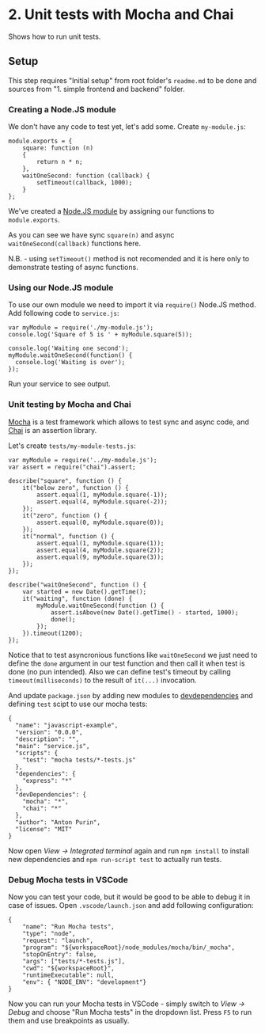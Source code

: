 # 2. Unit tests with Mocha and Chai
Shows how to run unit tests.

## Setup
This step requires "Initial setup" from root folder's `readme.md` to be done and sources from "1. simple frontend and backend" folder.

### Creating a Node.JS module
We don't have any code to test yet, let's add some. Create `my-module.js`:
```
module.exports = {
    square: function (n)
    {
        return n * n;
    },      
    waitOneSecond: function (callback) {
        setTimeout(callback, 1000);
    }
};
```
We've created a [Node.JS module](https://nodejs.org/api/modules.html) by assigning our functions to `module.exports`.

As you can see we have sync `square(n)` and async `waitOneSecond(callback)` functions here.

N.B. - using `setTimeout()` method is not recomended and it is here only to demonstrate testing of async functions.  

### Using our Node.JS module
To use our own module we need to import it via `require()` Node.JS method. Add following code to `service.js`:
```
var myModule = require('./my-module.js');
console.log('Square of 5 is ' + myModule.square(5));

console.log('Waiting one second');
myModule.waitOneSecond(function() {
  console.log('Waiting is over');
});
```
Run your service to see output.

### Unit testing by Mocha and Chai
[Mocha](https://mochajs.org) is a test framework which allows to test sync and async code, and [Chai](http://chaijs.com/api/assert/) is an assertion library.

Let's create `tests/my-module-tests.js`:
```
var myModule = require('../my-module.js');
var assert = require("chai").assert;

describe("square", function () {
    it("below zero", function () {        
        assert.equal(1, myModule.square(-1));
        assert.equal(4, myModule.square(-2));
    });
    it("zero", function () {
        assert.equal(0, myModule.square(0));
    });
    it("normal", function () {
        assert.equal(1, myModule.square(1));
        assert.equal(4, myModule.square(2));
        assert.equal(9, myModule.square(3));
    });
});

describe("waitOneSecond", function () {
    var started = new Date().getTime();
    it("waiting", function (done) {
        myModule.waitOneSecond(function () {
            assert.isAbove(new Date().getTime() - started, 1000);
            done();
        });
    }).timeout(1200);
});
```
Notice that to test asyncronious functions like `waitOneSecond` we just need to define the `done` argument in our test function and then call it when test is done (no pun intended). 
Also we can define test's timeout by calling `timeout(milliseconds)` to the result of `it(...)` invocation.

And update `package.json` by adding new modules to [devdependencies](https://docs.npmjs.com/files/package.json#devdependencies) and defining `test` scipt to use our mocha tests:
```
{
  "name": "javascript-example",
  "version": "0.0.0",
  "description": "",
  "main": "service.js",
  "scripts": {
    "test": "mocha tests/*-tests.js"
  },
  "dependencies": { 
    "express": "*" 
  },
  "devDependencies": {
    "mocha": "*",
    "chai": "*"
  },
  "author": "Anton Purin",
  "license": "MIT"
}
```
Now open _View -> Integrated terminal_ again and run `npm install` to install new dependencies and `npm run-script test` to actually run tests.

### Debug Mocha tests in VSCode
Now you can test your code, but it would be good to be able to debug it in case of issues. Open `.vscode/launch.json` and add following configuration:
```
{
    "name": "Run Mocha tests",
    "type": "node",
    "request": "launch",
    "program": "${workspaceRoot}/node_modules/mocha/bin/_mocha",
    "stopOnEntry": false,
    "args": ["tests/*-tests.js"],
    "cwd": "${workspaceRoot}",
    "runtimeExecutable": null,
    "env": { "NODE_ENV": "development"}
}
```
Now you can run your Mocha tests in VSCode - simply switch to _View -> Debug_ and choose "Run Mocha tests" in the dropdown list. Press `F5` to run them and use breakpoints as usually.